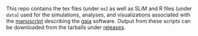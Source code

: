 This repo contains the tex files (under `ms`) as well as SLiM and R files (under `data`) used 
for the simulations, analyses, and visualizations associated with the 
[manuscript](https://doi.org/10.1101/2024.03.27.586858) 
describing the [gaia](https://github.com/blueraleigh/gaia) software. Output from these
scripts can be downloaded from the tarballs under 
[releases](https://github.com/blueraleigh/gaia-paper/releases).
